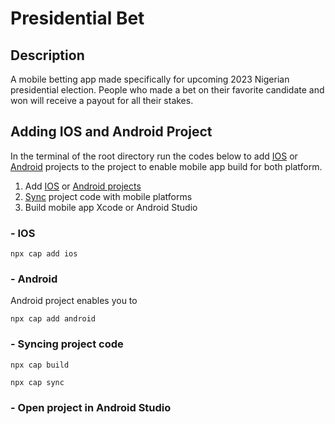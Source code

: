 # Presidential Bet

## Description
A mobile betting app made specifically for upcoming 2023 Nigerian presidential election. People who made a bet on their favorite candidate and won will receive a payout for all their stakes.


## Adding IOS and Android Project
In the terminal of the root directory run the codes below to add [IOS](#ios)  or [Android](#android) projects to the project to enable mobile app build for both platform.

1. Add [IOS](#ios) or [ Android projects](#android) 
2. [Sync](#--syncing-project-code) project code with mobile platforms
3. Build mobile app Xcode or Android Studio


### - IOS

``` terminal
npx cap add ios
```
### - Android
Android project enables you to 

``` terminal
npx cap add android
```

### - Syncing project code
``` terminal
npx cap build

npx cap sync
```
### - Open project in Android Studio

